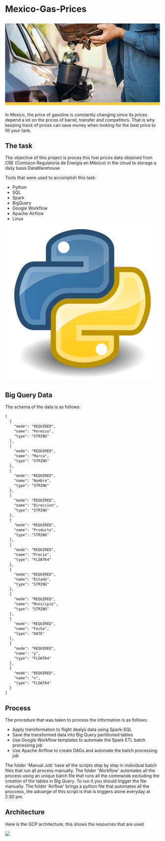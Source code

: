 # Mexico-Gas-Prices

[![](Resources/Img/AA-FuelPrice-PR.jpg)]()  
----

In Mexico, the price of gasoline is constantly changing since its prices depend a lot on the prices of barrel, transfer and competitors. That is why keeping track of prices can save money when looking for the best price to fill your tank.


The task
----

The objective of this project is proces this fuel prices data obtained from CRE (Comision Regulatoria de Energía en México) in the cloud to storage a daily basis DataWarehouse

Tools that were used to accomplish this task:

- Python
- SQL
- Spark
- BigQuery
- Google Workflow
- Apache Airflow
- Linux

[![](Resources/Img/1200px-Python.svg.png)]()   


Big Query Data
----

The schema of the data is as follows:

    [ 
      {
        "mode": "REQUIRED",
        "name": "Permiso",
        "type": "STRING"
      },
      {
        "mode": "REQUIRED",
        "name": "Marca",
        "type": "STRING"
      },
      {
        "mode": "REQUIRED",
        "name": "Nombre",
        "type": "STRING"
      },
      {
        "mode": "REQUIRED",
        "name": "Direccion",
        "type": "STRING"
      },
      {
        "mode": "REQUIRED",
        "name": "Producto",
        "type": "STRING"
      },
      {
        "mode": "REQUIRED",
        "name": "Precio",
        "type": "FLOAT64"
      },
      {
        "mode": "REQUIRED",
        "name": "Estado",
        "type": "STRING"
      },
      {
        "mode": "REQUIRED",
        "name": "Municipio",
        "type": "STRING"
      },
      {
        "mode": "REQUIRED",
        "name": "Fecha",
        "type": "DATE"
      },
      {
        "mode": "REQUIRED",
        "name": "y",
        "type": "FLOAT64"
      },
      {
        "mode": "REQUIRED",
        "name": "x",
        "type": "FLOAT64"
      }
    ]

Process
----

The procedure that was taken to process the information is as follows:

- Apply transformation to flight dealys data using Spark-SQL
- Save the transformed data into Big Query partitioned tables
- Use Google Workflow templates to automate the Spark ETL batch processing job
- Use Apache Airflow to create DAGs and automate the batch processing job

The folder 'Manual Job' have all the scripts step by step in individual batch files that run all process manually.
The folder 'Workflow' automates all the process using an unique batch file that runs all the commands excluding the creation of the tables in Big Query. To run it you should trigger the file manually.
The folder 'Airflow' brings a python file that automates all the proccess, the advange of this script is that is triggers alone everyday at 2:30 pm.

Architecture
----

Here is the GCP architecture, this shows the resources that are used

[![](Images/arch.jpeg)]()     